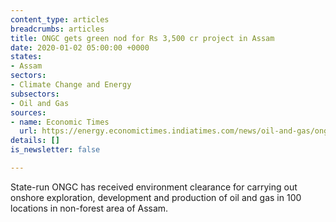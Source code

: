 ```yaml
---
content_type: articles
breadcrumbs: articles
title: ONGC gets green nod for Rs 3,500 cr project in Assam
date: 2020-01-02 05:00:00 +0000
states:
- Assam
sectors:
- Climate Change and Energy
subsectors:
- Oil and Gas
sources:
- name: Economic Times
  url: https://energy.economictimes.indiatimes.com/news/oil-and-gas/ongc-gets-green-nod-for-rs-3500-cr-project-in-assam/72981386
details: []
is_newsletter: false

---
```

State-run ONGC has received environment clearance for carrying out onshore exploration, development and production of oil and gas in 100 locations in non-forest area of Assam.
